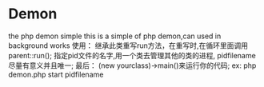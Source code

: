 # Demon
the php demon simple
this is a simple of php demon,can used in background works
 使用：
        继承此类重写run方法，在重写时,在循环里面调用parent::run();
        指定pid文件的名字,用一个类去管理其他的类的进程, pidfilename尽量有意义并且唯一;
        最后： (new yourclass)->main()来运行你的代码;
        ex:
           php demon.php start pidfilename
